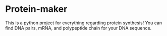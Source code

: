 # Protein-maker
This is a python project for everything regarding protein synthesis! You can find DNA pairs, mRNA, and polypeptide chain for your DNA sequence.
